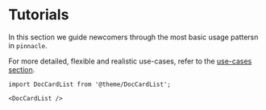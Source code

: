 # Tutorials

In this section we guide newcomers through the most 
basic usage pattersn in `pinnacle`.

For more detailed, flexible and realistic use-cases, 
refer to the [use-cases section](/use_cases).

```mdx-code-block
import DocCardList from '@theme/DocCardList';

<DocCardList />
```